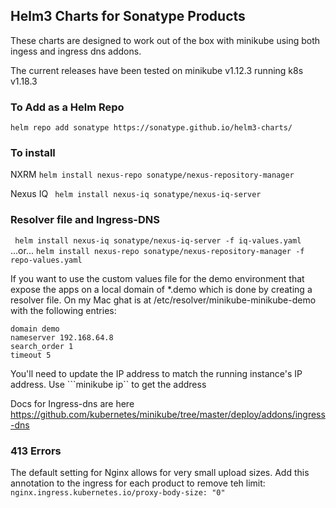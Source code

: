 ## Helm3 Charts for Sonatype Products

These charts are designed to work out of the box with minikube using both ingess and ingress dns addons.

The current releases have been tested on minikube v1.12.3 running k8s v1.18.3

### To Add as a Helm Repo

```helm repo add sonatype https://sonatype.github.io/helm3-charts/ ```

### To install

NXRM
```helm install nexus-repo sonatype/nexus-repository-manager```

Nexus IQ
``` helm install nexus-iq sonatype/nexus-iq-server```

### Resolver file and Ingress-DNS

``` helm install nexus-iq sonatype/nexus-iq-server -f iq-values.yaml``` 
...or...
```helm install nexus-repo sonatype/nexus-repository-manager -f repo-values.yaml```

If you want to use the custom values file for the demo environment that expose the apps on a local domain of *.demo which is done by creating a resolver file. On my Mac ghat is at /etc/resolver/minikube-minikube-demo with the following entries:
```
domain demo
nameserver 192.168.64.8
search_order 1
timeout 5
```

You'll need to update the IP address to match the running instance's IP address.
Use ```minikube ip`` to get the address

Docs for Ingress-dns are here
https://github.com/kubernetes/minikube/tree/master/deploy/addons/ingress-dns

### 413 Errors
The default setting for Nginx allows for very small upload sizes. Add this annotation to the ingress for each product to remove teh limit:
```nginx.ingress.kubernetes.io/proxy-body-size: "0"```

